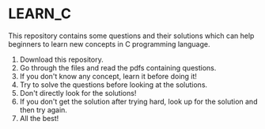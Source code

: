 # LEARN_C

This repository contains some questions and their solutions which can help beginners to learn new concepts in C programming language.

1. Download this repository.
2. Go through the files and read the pdfs containing questions.
3. If you don't know any concept, learn it before doing it!
4. Try to solve the questions before looking at the solutions.
5. Don't directly look for the solutions!
6. If you don't get the solution after trying hard, look up for the solution and then try again.
7. All the best!
